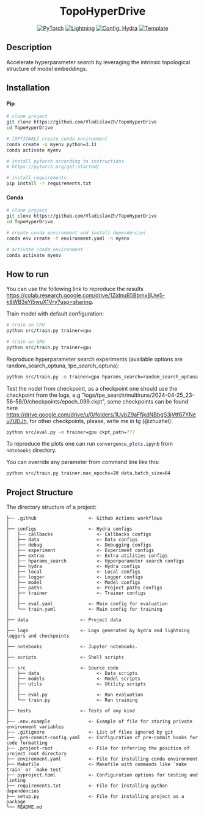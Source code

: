 <div align="center">

# TopoHyperDrive

<a href="https://pytorch.org/get-started/locally/"><img alt="PyTorch" src="https://img.shields.io/badge/PyTorch-ee4c2c?logo=pytorch&logoColor=white"></a>
<a href="https://pytorchlightning.ai/"><img alt="Lightning" src="https://img.shields.io/badge/-Lightning-792ee5?logo=pytorchlightning&logoColor=white"></a>
<a href="https://hydra.cc/"><img alt="Config: Hydra" src="https://img.shields.io/badge/Config-Hydra-89b8cd"></a>
<a href="https://github.com/ashleve/lightning-hydra-template"><img alt="Template" src="https://img.shields.io/badge/-Lightning--Hydra--Template-017F2F?style=flat&logo=github&labelColor=gray"></a><br>

</div>

## Description

Accelerate hyperparameter search by leveraging the intrinsic topological structure of model embeddings.

## Installation

#### Pip

```bash
# clone project
git clone https://github.com/VladislavZh/TopoHyperDrive
cd TopoHyperDrive

# [OPTIONAL] create conda environment
conda create -n myenv python=3.11
conda activate myenv

# install pytorch according to instructions
# https://pytorch.org/get-started/

# install requirements
pip install -r requirements.txt
```

#### Conda

```bash
# clone project
git clone https://github.com/VladislavZh/TopoHyperDrive
cd TopoHyperDrive

# create conda environment and install dependencies
conda env create -f environment.yaml -n myenv

# activate conda environment
conda activate myenv
```

## How to run

You can use the following link to reproduce the results https://colab.research.google.com/drive/1ZjdnuB5BbmxBUw5-k8WB3eYi5wuX1Vry?usp=sharing.

Train model with default configuration:

```bash
# train on CPU
python src/train.py trainer=cpu

# train on GPU
python src/train.py trainer=gpu
```

Reproduce hyperparameter search experiments (available options are random_search_optuna, tpe_search_optuna):

```bash
python src/train.py -m trainer=gpu hparams_search=random_search_optuna
```

Test the nodel from checkpoint, as a checkpoint one should use the checkpoint from the logs, e.g
"logs/tpe_search/multiruns/2024-04-25_23-56-58/0/checkpoints/epoch_099.ckpt", some checkpoints can be found here https://drive.google.com/drive/u/0/folders/1UybZ9aFfjkdNBbgS3jVtf67YNeu7UDJh, for other checkpoints, please, write me in tg (@zhuzhel):

```bash
python src/eval.py -m trainer=gpu ckpt_path=???
```

To reproduce the plots one can run `convergence_plots.ipynb` from `notebooks` directory.

You can override any parameter from command line like this:

```bash
python src/train.py trainer.max_epochs=20 data.batch_size=64
```

## Project Structure

The directory structure of a project:

```
├── .github                   <- Github Actions workflows
│
├── configs                   <- Hydra configs
│   ├── callbacks                <- Callbacks configs
│   ├── data                     <- Data configs
│   ├── debug                    <- Debugging configs
│   ├── experiment               <- Experiment configs
│   ├── extras                   <- Extra utilities configs
│   ├── hparams_search           <- Hyperparameter search configs
│   ├── hydra                    <- Hydra configs
│   ├── local                    <- Local configs
│   ├── logger                   <- Logger configs
│   ├── model                    <- Model configs
│   ├── paths                    <- Project paths configs
│   ├── trainer                  <- Trainer configs
│   │
│   ├── eval.yaml             <- Main config for evaluation
│   └── train.yaml            <- Main config for training
│
├── data                   <- Project data
│
├── logs                   <- Logs generated by hydra and lightning loggers and checkpoints
│
├── notebooks              <- Jupyter notebooks.
│
├── scripts                <- Shell scripts
│
├── src                    <- Source code
│   ├── data                     <- Data scripts
│   ├── models                   <- Model scripts
│   ├── utils                    <- Utility scripts
│   │
│   ├── eval.py                  <- Run evaluation
│   └── train.py                 <- Run training
│
├── tests                  <- Tests of any kind
│
├── .env.example              <- Example of file for storing private environment variables
├── .gitignore                <- List of files ignored by git
├── .pre-commit-config.yaml   <- Configuration of pre-commit hooks for code formatting
├── .project-root             <- File for inferring the position of project root directory
├── environment.yaml          <- File for installing conda environment
├── Makefile                  <- Makefile with commands like `make train` or `make test`
├── pyproject.toml            <- Configuration options for testing and linting
├── requirements.txt          <- File for installing python dependencies
├── setup.py                  <- File for installing project as a package
└── README.md
```
